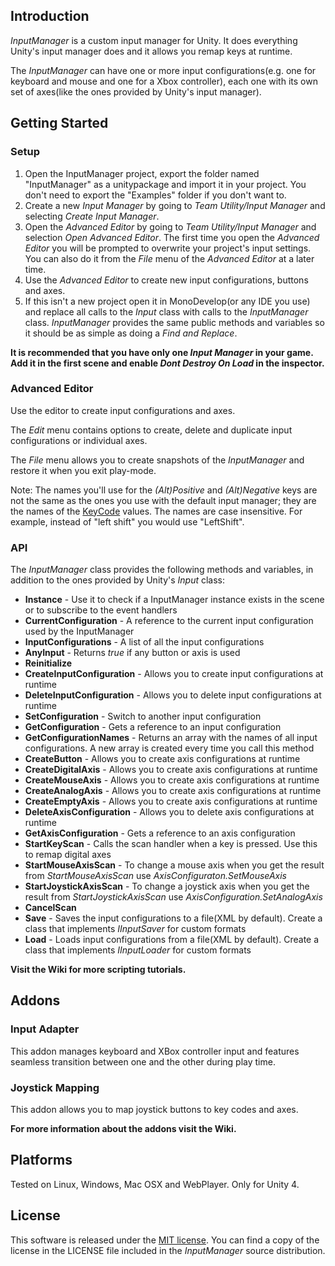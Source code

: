 ## Introduction
*InputManager* is a custom input manager for Unity. It does everything Unity's input manager does and it allows you remap keys at runtime.

The *InputManager* can have one or more input configurations(e.g. one for keyboard and mouse and one for a Xbox controller), each one with its own set of axes(like the ones provided by Unity's input manager).

## Getting Started
### Setup
1. Open the InputManager project, export the folder named "InputManager" as a unitypackage and import it in your project. You don't need to export the "Examples" folder if you don't want to.
2. Create a new *Input Manager* by going to *Team Utility/Input Manager* and selecting *Create Input Manager*.
3. Open the *Advanced Editor* by going to *Team Utility/Input Manager* and selection *Open Advanced Editor*. The first time you open the *Advanced Editor* you will be prompted to overwrite your project's input settings. You can also do it from the *File* menu of the *Advanced Editor* at a later time.
4. Use the *Advanced Editor* to create new input configurations, buttons and axes.
5. If this isn't a new project open it in MonoDevelop(or any IDE you use) and replace all calls to the *Input* class with calls to the *InputManager* class. *InputManager* provides the same public methods and variables so it should be as simple as doing a *Find and Replace*.

**It is recommended that you have only one *Input Manager* in your game. Add it in the first scene and enable *Dont Destroy On Load* in the inspector.** 

### Advanced Editor
Use the editor to create input configurations and axes. 

The *Edit* menu contains options to create, delete and duplicate input configurations or individual axes.

The *File* menu allows you to create snapshots of the *InputManager* and restore it when you exit play-mode.

Note: The names you'll use for the *(Alt)Positive* and *(Alt)Negative* keys are not the same as the ones you use with the default input manager; they are the names of the [KeyCode](https://docs.unity3d.com/Documentation/ScriptReference/KeyCode.html) values. The names are case insensitive.
For example, instead of "left shift" you would use "LeftShift".

### API
The *InputManager* class provides the following methods and variables, in addition to the ones provided by Unity's *Input* class:

- **Instance** - Use it to check if a InputManager instance exists in the scene or to subscribe to the event handlers
- **CurrentConfiguration** - A reference to the current input configuration used by the InputManager
- **InputConfigurations** - A list of all the input configurations
- **AnyInput** - Returns *true* if any button or axis is used
- **Reinitialize**
- **CreateInputConfiguration** - Allows you to create input configurations at runtime
- **DeleteInputConfiguration** - Allows you to delete input configurations at runtime
- **SetConfiguration** - Switch to another input configuration
- **GetConfiguration** - Gets a reference to an input configuration
- **GetConfigurationNames** - Returns an array with the names of all input configurations. A new array is created every time you call this method
- **CreateButton** - Allows you to create axis configurations at runtime
- **CreateDigitalAxis** - Allows you to create axis configurations at runtime
- **CreateMouseAxis** - Allows you to create axis configurations at runtime
- **CreateAnalogAxis** - Allows you to create axis configurations at runtime
- **CreateEmptyAxis** - Allows you to create axis configurations at runtime
- **DeleteAxisConfiguration** - Allows you to delete axis configurations at runtime
- **GetAxisConfiguration** - Gets a reference to an axis configuration
- **StartKeyScan** - Calls the scan handler when a key is pressed. Use this to remap digital axes
- **StartMouseAxisScan** - To change a mouse axis when you get the result from *StartMouseAxisScan* use *AxisConfiguraton.SetMouseAxis*
- **StartJoystickAxisScan** - To change a joystick axis when you get the result from *StartJoystickAxisScan* use *AxisConfiguration.SetAnalogAxis*
- **CancelScan**
- **Save** - Saves the input configurations to a file(XML by default). Create a class that implements *IInputSaver* for custom formats
- **Load** - Loads input configurations from a file(XML by default). Create a class that implements *IInputLoader* for custom formats

**Visit the Wiki for more scripting tutorials.**

## Addons
### Input Adapter
This addon manages keyboard and XBox controller input and features seamless transition between one and the other during play time.

### Joystick Mapping
This addon allows you to map joystick buttons to key codes and axes.

**For more information about the addons visit the Wiki.**

## Platforms
Tested on Linux, Windows, Mac OSX and WebPlayer. Only for Unity 4.

## License
This software is released under the [MIT license](http://opensource.org/licenses/MIT). You can find a copy of the license in the LICENSE file included in the *InputManager* source distribution.
